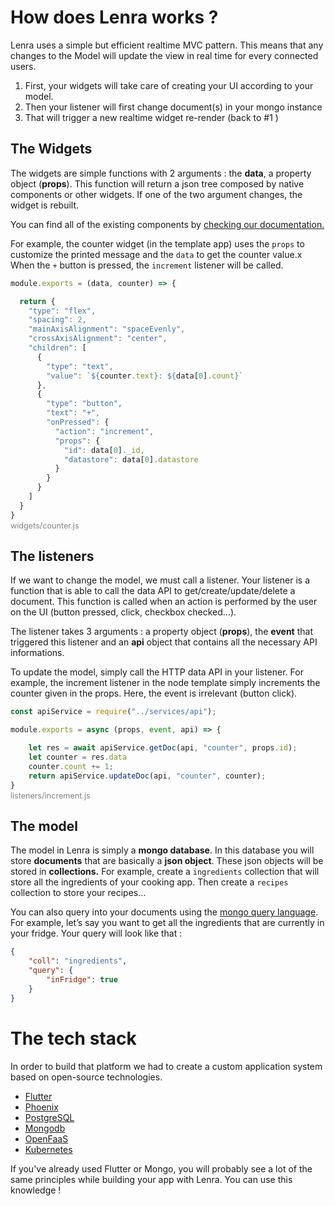 # How does Lenra works ?

Lenra uses a simple but efficient realtime MVC pattern. This means that any changes to the Model will update the view in real time for every connected users. 

1. First, your widgets will take care of creating your UI according to your model. 
2. Then your listener will first change document(s) in your mongo instance 
3. That will trigger a new realtime widget re-render (back to #1 )

## The Widgets

The widgets are simple functions with 2 arguments : the **data**, a property object (**props**). This function will return a json tree composed by native components or other widgets. If one of the two argument changes, the widget is rebuilt.

You can find all of the existing components by [checking our documentation.](components-api/)


For example, the counter widget (in the template app) uses the `props` to customize the printed message and the `data` to get the counter value.x
When the `+` button is pressed, the `increment` listener will be called.

```jsx
module.exports = (data, counter) => {

  return {
    "type": "flex",
    "spacing": 2,
    "mainAxisAlignment": "spaceEvenly",
    "crossAxisAlignment": "center",
    "children": [
      {
        "type": "text",
        "value": `${counter.text}: ${data[0].count}`
      },
      {
        "type": "button",
        "text": "+",
        "onPressed": {
          "action": "increment",
          "props": {
            "id": data[0]._id,
            "datastore": data[0].datastore
          }
        }
      }
    ]
  }
}
```
<figcaption align="left" style="margin-top: -13px; margin-bottom: 13px; color: gray; font-size: 0.9em;">widgets/counter.js</figcaption>

## The listeners

If we want to change the model, we must call a listener. Your listener is a function that is able to call the data API to get/create/update/delete a document. This function is called when an action is performed by the user on the UI (button pressed, click, checkbox checked…). 

The listener takes 3 arguments : a property object (**props**), the **event** that triggered this listener and an **api** object that contains all the necessary API informations. 

To update the model, simply call the HTTP data API in your listener. For example, the increment listener in the node template simply increments the counter given in the props. Here, the event is irrelevant (button click).

```jsx
const apiService = require("../services/api");

module.exports = async (props, event, api) => {

    let res = await apiService.getDoc(api, "counter", props.id);
    let counter = res.data
    counter.count += 1;
    return apiService.updateDoc(api, "counter", counter);
}
```
<figcaption align="left" style="margin-top: -13px; margin-bottom: 13px; color: gray; font-size: 0.9em;">listeners/increment.js</figcaption>


## The model

The model in Lenra is simply a **mongo database**. In this database you will store **documents** that are basically a **json object**. These json objects will be stored in **collections.** For example, create a `ingredients` collection that will store all the ingredients of your cooking app. Then create a `recipes` collection to store your recipes…

You can also query into your documents using the [mongo query language](https://www.mongodb.com/docs/manual/tutorial/query-documents/). For example, let’s say you want to get all the ingredients that are currently in your fridge. Your query will look like that : 

```json
{
	"coll": "ingredients",
	"query": {
		"inFridge": true
	}
}
```

# The tech stack

In order to build that platform we had to create a custom application system based on open-source technologies.

- <a href="https://flutter.dev/" target="_blank" rel="noopener">Flutter</a>
- <a href="https://phoenixframework.org/" target="_blank" rel="noopener">Phoenix</a>
- <a href="https://www.postgresql.org/" target="_blank" rel="noopener">PostgreSQL</a>
- <a href="https://mongodb.com/" target="_blank" rel="noopener">Mongodb</a>
- <a href="https://www.openfaas.com/" target="_blank" rel="noopener">OpenFaaS</a>
- <a href="https://kubernetes.io/" target="_blank" rel="noopener">Kubernetes</a>


If you've already used Flutter or Mongo, you will probably see a lot of the same principles while building your app with Lenra. You can use this knowledge !